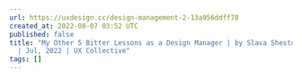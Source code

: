 ```yaml
---
url: https://uxdesign.cc/design-management-2-13a956ddff78
created_at: 2022-08-07 03:52 UTC
published: false
title: "My Other 5 Bitter Lessons as a Design Manager | by Slava Shestopalov \U0001F1FA\U0001F1E6
  | Jul, 2022 | UX Collective"
tags: []
---
```



